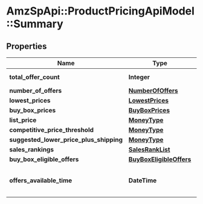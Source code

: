 # AmzSpApi::ProductPricingApiModel::Summary

## Properties
Name | Type | Description | Notes
------------ | ------------- | ------------- | -------------
**total_offer_count** | **Integer** | The number of unique offers contained in NumberOfOffers. | 
**number_of_offers** | [**NumberOfOffers**](NumberOfOffers.md) |  | [optional] 
**lowest_prices** | [**LowestPrices**](LowestPrices.md) |  | [optional] 
**buy_box_prices** | [**BuyBoxPrices**](BuyBoxPrices.md) |  | [optional] 
**list_price** | [**MoneyType**](MoneyType.md) |  | [optional] 
**competitive_price_threshold** | [**MoneyType**](MoneyType.md) |  | [optional] 
**suggested_lower_price_plus_shipping** | [**MoneyType**](MoneyType.md) |  | [optional] 
**sales_rankings** | [**SalesRankList**](SalesRankList.md) |  | [optional] 
**buy_box_eligible_offers** | [**BuyBoxEligibleOffers**](BuyBoxEligibleOffers.md) |  | [optional] 
**offers_available_time** | **DateTime** | When the status is ActiveButTooSoonForProcessing, this is the time when the offers will be available for processing. | [optional] 

